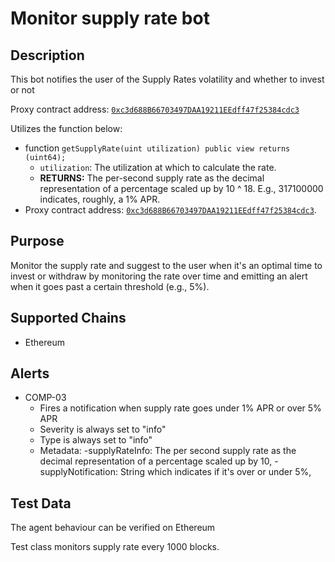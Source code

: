 # Monitor supply rate bot

## Description

This bot notifies the user of the Supply Rates volatility and whether to invest or not

Proxy contract address: [`0xc3d688B66703497DAA19211EEdff47f25384cdc3`](https://etherscan.io/address/0xc3d688B66703497DAA19211EEdff47f25384cdc3)

Utilizes the function below:
  - function `getSupplyRate(uint utilization) public view returns (uint64);`
    - `utilization`: The utilization at which to calculate the rate.
    - **RETURNS:** The per-second supply rate as the decimal representation of a percentage scaled up by 10 ^ 18. E.g., 317100000 indicates, roughly, a 1% APR.
   - Proxy contract address: [`0xc3d688B66703497DAA19211EEdff47f25384cdc3`](https://etherscan.io/address/0xc3d688B66703497DAA19211EEdff47f25384cdc3).

## Purpose

  Monitor the supply rate and suggest to the user when it's an optimal time to invest or withdraw by monitoring the rate over time and emitting an alert when it goes past a certain threshold (e.g., 5%).

## Supported Chains

- Ethereum



## Alerts

- COMP-03
  - Fires a notification when supply rate goes under 1% APR or over 5% APR
  - Severity is always set to "info" 
  - Type is always set to "info" 
  - Metadata:
    -supplyRateInfo:  The per second supply rate as the decimal representation of a percentage scaled up by 10,
    -supplyNotification: String which indicates if it's over or under 5%,
## Test Data

The agent behaviour can be verified on Ethereum

Test class monitors supply rate every 1000 blocks.